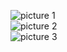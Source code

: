 ![picture 1](https://i.imgur.com/0T1QggB.jpeg)  
![picture 2](https://i.imgur.com/M7lyMyx.jpeg)  
![picture 3](https://i.imgur.com/CtQ60g2.jpeg)  
